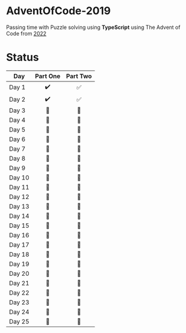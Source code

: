 # AdventOfCode-2019

Passing time with Puzzle solving using **TypeScript** using The Advent of Code from [2022](https://adventofcode.com/2022) 


# Status

| Day  | Part One | Part Two | 
|---|:---:|:---:|
| Day 1| :heavy_check_mark: | :white_check_mark: |
| Day 2| :heavy_check_mark: | :white_check_mark: |
| Day 3| :pencil: | :pencil: |
| Day 4| :pencil: | :pencil: |
| Day 5| :pencil: | :pencil: |
| Day 6| :pencil: | :pencil: |
| Day 7| :pencil: | :pencil: |
| Day 8| :pencil: | :pencil: |
| Day 9| :pencil: | :pencil: |
| Day 10| :calendar: | :calendar: |
| Day 11| :calendar: | :calendar: |
| Day 12| :calendar: | :calendar: |
| Day 13| :calendar: | :calendar: |
| Day 14| :calendar: |  :calendar:|
| Day 15|  :calendar:|  :calendar:|
| Day 16|  :calendar:|  :calendar:|
| Day 17|  :calendar:| :calendar: |
| Day 18|  :calendar:| :calendar: |
| Day 19|  :calendar:|  :calendar:|
| Day 20|  :calendar:|  :calendar:|
| Day 21|:calendar: |:calendar: |
| Day 22|:calendar: |:calendar: |
| Day 23| :calendar:| :calendar:|
| Day 24| :calendar:| :calendar:|
| Day 25| :calendar:|:calendar: |

